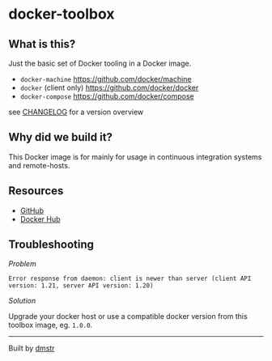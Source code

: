 # docker-toolbox

## What is this?

Just the basic set of Docker tooling in a Docker image.

- `docker-machine` https://github.com/docker/machine
- `docker` (client only) https://github.com/docker/docker
- `docker-compose` https://github.com/docker/compose

see [CHANGELOG](CHANGELOG.md) for a version overview

## Why did we build it?

This Docker image is for mainly for usage in continuous integration 
systems and remote-hosts.


Resources
---------

- [GitHub](https://github.com/schmunk42/docker-toolbox)
- [Docker Hub](https://hub.docker.com/r/schmunk42/docker-toolbox/)


Troubleshooting
---------------

*Problem*

    Error response from daemon: client is newer than server (client API version: 1.21, server API version: 1.20)

*Solution*

Upgrade your docker host or use a compatible docker version from this toolbox image, eg. `1.0.0`.

---

Built by [dmstr](http://diemeisterei.de)
